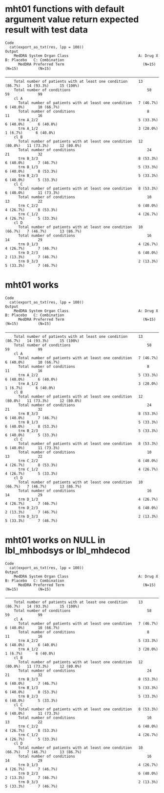 # mht01 functions with default argument value return expected result with test data

    Code
      cat(export_as_txt(res, lpp = 100))
    Output
        MedDRA System Organ Class                                A: Drug X    B: Placebo   C: Combination
          MedDRA Preferred Term                                    (N=15)       (N=15)         (N=15)    
        —————————————————————————————————————————————————————————————————————————————————————————————————
        Total number of patients with at least one condition     13 (86.7%)   14 (93.3%)     15 (100%)   
        Total number of conditions                                   58           59             99      
        cl A                                                                                             
          Total number of patients with at least one condition   7 (46.7%)    6 (40.0%)      10 (66.7%)  
          Total number of conditions                                 8            11             16      
          trm A_2/2                                              5 (33.3%)    6 (40.0%)      6 (40.0%)   
          trm A_1/2                                              3 (20.0%)     1 (6.7%)      6 (40.0%)   
        cl B                                                                                             
          Total number of patients with at least one condition   12 (80.0%)   11 (73.3%)     12 (80.0%)  
          Total number of conditions                                 24           21             32      
          trm B_3/3                                              8 (53.3%)    6 (40.0%)      7 (46.7%)   
          trm B_1/3                                              5 (33.3%)    6 (40.0%)      8 (53.3%)   
          trm B_2/3                                              5 (33.3%)    6 (40.0%)      5 (33.3%)   
        cl C                                                                                             
          Total number of patients with at least one condition   8 (53.3%)    6 (40.0%)      11 (73.3%)  
          Total number of conditions                                 10           13             22      
          trm C_2/2                                              6 (40.0%)    4 (26.7%)      8 (53.3%)   
          trm C_1/2                                              4 (26.7%)    4 (26.7%)      5 (33.3%)   
        cl D                                                                                             
          Total number of patients with at least one condition   10 (66.7%)   7 (46.7%)      13 (86.7%)  
          Total number of conditions                                 16           14             29      
          trm D_1/3                                              4 (26.7%)    4 (26.7%)      7 (46.7%)   
          trm D_2/3                                              6 (40.0%)    2 (13.3%)      7 (46.7%)   
          trm D_3/3                                              2 (13.3%)    5 (33.3%)      7 (46.7%)   

# mht01 works

    Code
      cat(export_as_txt(res, lpp = 100))
    Output
        MedDRA System Organ Class                                A: Drug X    B: Placebo   C: Combination
          MedDRA Preferred Term                                    (N=15)       (N=15)         (N=15)    
        —————————————————————————————————————————————————————————————————————————————————————————————————
        Total number of patients with at least one condition     13 (86.7%)   14 (93.3%)     15 (100%)   
        Total number of conditions                                   58           59             99      
        cl A                                                                                             
          Total number of patients with at least one condition   7 (46.7%)    6 (40.0%)      10 (66.7%)  
          Total number of conditions                                 8            11             16      
          trm A_2/2                                              5 (33.3%)    6 (40.0%)      6 (40.0%)   
          trm A_1/2                                              3 (20.0%)     1 (6.7%)      6 (40.0%)   
        cl B                                                                                             
          Total number of patients with at least one condition   12 (80.0%)   11 (73.3%)     12 (80.0%)  
          Total number of conditions                                 24           21             32      
          trm B_3/3                                              8 (53.3%)    6 (40.0%)      7 (46.7%)   
          trm B_1/3                                              5 (33.3%)    6 (40.0%)      8 (53.3%)   
          trm B_2/3                                              5 (33.3%)    6 (40.0%)      5 (33.3%)   
        cl C                                                                                             
          Total number of patients with at least one condition   8 (53.3%)    6 (40.0%)      11 (73.3%)  
          Total number of conditions                                 10           13             22      
          trm C_2/2                                              6 (40.0%)    4 (26.7%)      8 (53.3%)   
          trm C_1/2                                              4 (26.7%)    4 (26.7%)      5 (33.3%)   
        cl D                                                                                             
          Total number of patients with at least one condition   10 (66.7%)   7 (46.7%)      13 (86.7%)  
          Total number of conditions                                 16           14             29      
          trm D_1/3                                              4 (26.7%)    4 (26.7%)      7 (46.7%)   
          trm D_2/3                                              6 (40.0%)    2 (13.3%)      7 (46.7%)   
          trm D_3/3                                              2 (13.3%)    5 (33.3%)      7 (46.7%)   

# mht01 works on NULL in lbl_mhbodsys or lbl_mhdecod

    Code
      cat(export_as_txt(res, lpp = 100))
    Output
        MedDRA System Organ Class                                A: Drug X    B: Placebo   C: Combination
          MedDRA Preferred Term                                    (N=15)       (N=15)         (N=15)    
        —————————————————————————————————————————————————————————————————————————————————————————————————
        Total number of patients with at least one condition     13 (86.7%)   14 (93.3%)     15 (100%)   
        Total number of conditions                                   58           59             99      
        cl A                                                                                             
          Total number of patients with at least one condition   7 (46.7%)    6 (40.0%)      10 (66.7%)  
          Total number of conditions                                 8            11             16      
          trm A_2/2                                              5 (33.3%)    6 (40.0%)      6 (40.0%)   
          trm A_1/2                                              3 (20.0%)     1 (6.7%)      6 (40.0%)   
        cl B                                                                                             
          Total number of patients with at least one condition   12 (80.0%)   11 (73.3%)     12 (80.0%)  
          Total number of conditions                                 24           21             32      
          trm B_3/3                                              8 (53.3%)    6 (40.0%)      7 (46.7%)   
          trm B_1/3                                              5 (33.3%)    6 (40.0%)      8 (53.3%)   
          trm B_2/3                                              5 (33.3%)    6 (40.0%)      5 (33.3%)   
        cl C                                                                                             
          Total number of patients with at least one condition   8 (53.3%)    6 (40.0%)      11 (73.3%)  
          Total number of conditions                                 10           13             22      
          trm C_2/2                                              6 (40.0%)    4 (26.7%)      8 (53.3%)   
          trm C_1/2                                              4 (26.7%)    4 (26.7%)      5 (33.3%)   
        cl D                                                                                             
          Total number of patients with at least one condition   10 (66.7%)   7 (46.7%)      13 (86.7%)  
          Total number of conditions                                 16           14             29      
          trm D_1/3                                              4 (26.7%)    4 (26.7%)      7 (46.7%)   
          trm D_2/3                                              6 (40.0%)    2 (13.3%)      7 (46.7%)   
          trm D_3/3                                              2 (13.3%)    5 (33.3%)      7 (46.7%)   

